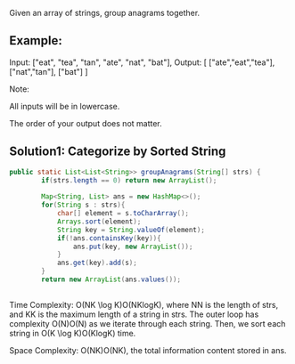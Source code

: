 Given an array of strings, group anagrams together.

## Example:

Input: ["eat", "tea", "tan", "ate", "nat", "bat"],
Output:
[
  ["ate","eat","tea"],
  ["nat","tan"],
  ["bat"]
]

Note:

All inputs will be in lowercase.

The order of your output does not matter.

## Solution1: Categorize by Sorted String
```java
public static List<List<String>> groupAnagrams(String[] strs) {
		if(strs.length == 0) return new ArrayList();
		
		Map<String, List> ans = new HashMap<>();
		for(String s : strs){
			char[] element = s.toCharArray();
			Arrays.sort(element);
			String key = String.valueOf(element);
			if(!ans.containsKey(key)){
				ans.put(key, new ArrayList());
			}
			ans.get(key).add(s);
		}
		return new ArrayList(ans.values());
    

```
Time Complexity: O(NK \log K)O(NKlogK), where NN is the length of strs, and KK is the maximum length of a string in strs. The outer loop has complexity O(N)O(N) as we iterate through each string. Then, we sort each string in O(K \log K)O(KlogK) time.

Space Complexity: O(NK)O(NK), the total information content stored in ans. 
